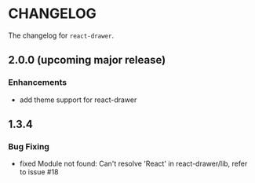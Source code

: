 # CHANGELOG

The changelog for `react-drawer`.

2.0.0 (upcoming major release)
-----
### Enhancements
- add theme support for react-drawer

1.3.4
-----
### Bug Fixing
- fixed Module not found: Can't resolve 'React' in react-drawer/lib, refer to issue #18